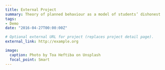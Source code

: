 ```yaml
---
title: External Project
summary: Theory of planned behaviour as a model of students’ dishonest academic behaviours:  Evidence from Polytechnics in the Northwest Geo-Political Zone of Nigeria. `external_link`.
tags:
- Demo
date: "2016-04-27T00:00:00Z"

# Optional external URL for project (replaces project detail page).
external_link: http://example.org

image:
  caption: Photo by Toa Heftiba on Unsplash
  focal_point: Smart
---
```


